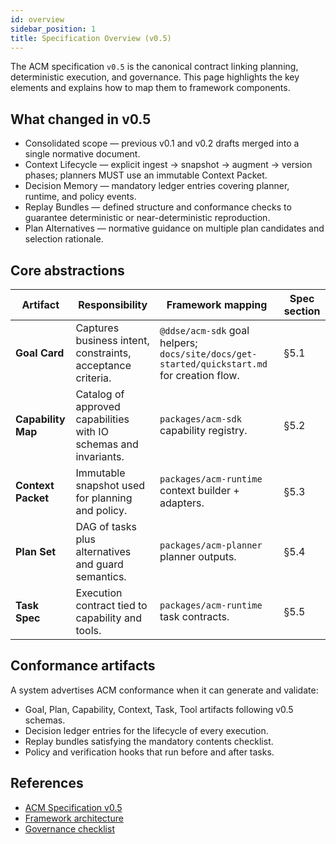 ```yaml
---
id: overview
sidebar_position: 1
title: Specification Overview (v0.5)
---
```


The ACM specification `v0.5` is the canonical contract linking planning, deterministic execution, and governance. This page highlights the key elements and explains how to map them to framework components.

## What changed in v0.5

- Consolidated scope — previous v0.1 and v0.2 drafts merged into a single normative document.
- Context Lifecycle — explicit ingest → snapshot → augment → version phases; planners MUST use an immutable Context Packet.
- Decision Memory — mandatory ledger entries covering planner, runtime, and policy events.
- Replay Bundles — defined structure and conformance checks to guarantee deterministic or near-deterministic reproduction.
- Plan Alternatives — normative guidance on multiple plan candidates and selection rationale.

## Core abstractions

| Artifact | Responsibility | Framework mapping | Spec section |
| --- | --- | --- | --- |
| **Goal Card** | Captures business intent, constraints, acceptance criteria. | `@ddse/acm-sdk` goal helpers; `docs/site/docs/get-started/quickstart.md` for creation flow. | §5.1 |
| **Capability Map** | Catalog of approved capabilities with IO schemas and invariants. | `packages/acm-sdk` capability registry. | §5.2 |
| **Context Packet** | Immutable snapshot used for planning and policy. | `packages/acm-runtime` context builder + adapters. | §5.3 |
| **Plan Set** | DAG of tasks plus alternatives and guard semantics. | `packages/acm-planner` planner outputs. | §5.4 |
| **Task Spec** | Execution contract tied to capability and tools. | `packages/acm-runtime` task contracts. | §5.5 |

## Conformance artifacts

A system advertises ACM conformance when it can generate and validate:

- Goal, Plan, Capability, Context, Task, Tool artifacts following v0.5 schemas.
- Decision ledger entries for the lifecycle of every execution.
- Replay bundles satisfying the mandatory contents checklist.
- Policy and verification hooks that run before and after tasks.

## References

- [ACM Specification v0.5](https://github.com/ddse-foundation/acm/blob/main/spec/acm-spec%20v0.5.md)
- [Framework architecture](https://github.com/ddse-foundation/acm/blob/main/framework/architecture.md)
- [Governance checklist](../governance/compliance.md)
